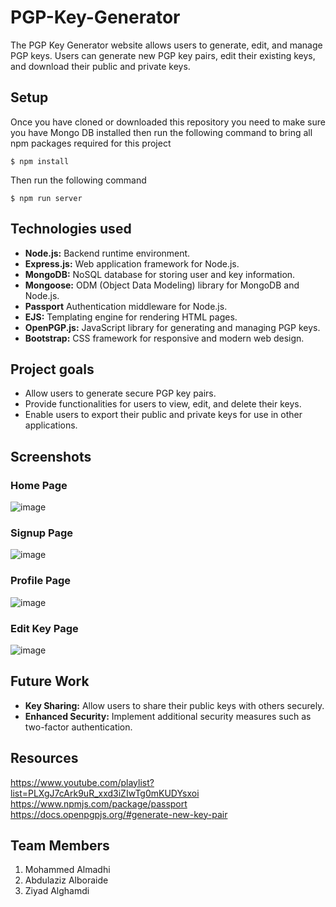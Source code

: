 # PGP-Key-Generator
The PGP Key Generator website allows users to generate, edit, and manage PGP keys. Users can generate new PGP key pairs, edit their existing keys, and download their public and private keys.


## Setup

Once you have cloned or downloaded this repository you need to make sure you have Mongo DB installed then
run the following command to bring all npm packages required for this project

```
$ npm install
```
Then run the following command

```
$ npm run server
```

## Technologies used

- **Node.js:** Backend runtime environment.
- **Express.js:** Web application framework for Node.js.
- **MongoDB:** NoSQL database for storing user and key information.
- **Mongoose:** ODM (Object Data Modeling) library for MongoDB and Node.js.
- **Passport** Authentication middleware for Node.js.
- **EJS:** Templating engine for rendering HTML pages.
- **OpenPGP.js:** JavaScript library for generating and managing PGP keys.
- **Bootstrap:** CSS framework for responsive and modern web design.

## Project goals

- Allow users to generate secure PGP key pairs.
- Provide functionalities for users to view, edit, and delete their keys.
- Enable users to export their public and private keys for use in other applications.

## Screenshots
### Home Page
![image](https://github.com/MohammedYousef1/PGP-Key-Generator/assets/83059089/a5d26a30-6075-488e-81fd-c74ae535d369)

### Signup Page
![image](https://github.com/MohammedYousef1/PGP-Key-Generator/assets/83059089/6c57199f-7ae8-4ce7-9959-d8a1ba16e77c)

### Profile Page
![image](https://github.com/MohammedYousef1/PGP-Key-Generator/assets/83059089/82b1c3d7-7ec3-45d9-8d5f-f1e9e63a14ff)

### Edit Key Page
![image](https://github.com/MohammedYousef1/PGP-Key-Generator/assets/83059089/c8f49cf0-ff06-4b4a-815a-cd73d49df236)


## Future Work

- **Key Sharing:** Allow users to share their public keys with others securely.
- **Enhanced Security:** Implement additional security measures such as two-factor authentication.

## Resources

https://www.youtube.com/playlist?list=PLXgJ7cArk9uR_xxd3iZIwTg0mKUDYsxoi<br/>
https://www.npmjs.com/package/passport<br/>
https://docs.openpgpjs.org/#generate-new-key-pair

## Team Members
1. Mohammed Almadhi
2. Abdulaziz Alboraide
3. Ziyad Alghamdi
